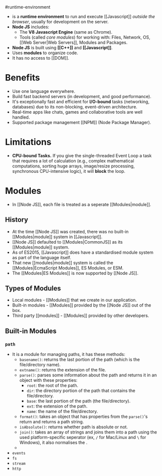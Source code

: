 #runtime-environment
- is a **runtime environment** to run and execute [[Javascript]] *outside the browser*, usually for development on the server.
- **Node JS** includes:
	- The **V8 Javascript Engine** (same as Chrome).
	- Tools (called *core modules*) for working with: Files, Network, OS, [[Web Server|Web Servers]], Modules and Packages.
- **Node JS** is built using **[[C++]]** and **[[Javascript]]**.
- Uses **modules** to organize code.
- It has no access to [[DOM]].
# Benefits
- Use one language everywhere.
- Build fast backend servers (in development, and good performance).
- It's exceptionally fast and efficient for **I/O-bound** tasks (networking, databases) due to its non-blocking, event-driven architecture.
- Real-time apps like chats, games and collaborative tools are well handled.
- Supported package management [[NPM]] (Node Package Manager).
# Limitations
- **CPU-bound Tasks.** If you give the single-threaded Event Loop a task that requires a lot of calculation (e.g., complex mathematical computations, sorting huge arrays, image/resize processing, synchronous CPU-intensive logic), it will **block** the loop.
# Modules
- In [[Node JS]], each file is treated as a seperate [[Modules|module]].
## History
- At the time [[Node JS]] was created, there was no built-in [[Modules|module]] system in [[Javascript]].
- [[Node JS]] defaulted to [[Modules|CommonJS]] as its [[Modules|module]] system.
- As of ES2015, [[Javascript]] does have a standardised module system as part of the language itself.
- That new [[modules|module]] system is called the [[Modules|EcmaScript Modules]], ES Modules, or ESM.
- The [[Modules|ES Modules]] is now supported by [[Node JS]].
## Types of Modules
- Local modules - [[Modules]] that we create in our application.
- Built-in modules - [[Modules]] provided by the [[Node JS]] out of the box.
- Third party [[modules]] - [[Modules]] provided by other developers.
## Built-in Modules
### `path`
- It is a module for managing paths, it has these methods:
	- `basename()`: returns the last portion of the path (which is the file/directory name).
	- `extname()`: returns the extension of the file.
	- `parse()`: parses some information about the path and returns it in an object with these properties:
		- `root`: the root of the path.
		- `dir`: the directory portion of the path that contains the file/directory.
		- `base`: the last portion of the path (the file/directory).
		- `ext`: the extension of the path.
		- `name`: the name of the file/directory.
	- `format()`: takes an object that has properties from the `parse()`'s return and returns a path string.
	- `isAbsolute()`: returns whether path is absolute or not.
	- `join()`: takes an array of strings and joins them into a path using the used platform-specific seperator (ex, `/` for Mac/Linux and `\` for Windows), it also normalises the .
	- 
- `events`
- `fs`
- `stream`
- `http`